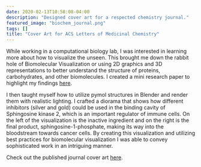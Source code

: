 ```yaml
---
date: 2020-02-13T10:58:08-04:00
description: "Designed cover art for a respected chemistry journal."
featured_image: "biochem_journal.png"
tags: []
title: "Cover Art for ACS Letters of Medicinal Chemistry"
---
```

While working in a computational biology lab, I was interested in learning more about how to visualize the unseen. This brought me down the rabbit hole of Biomolecular Visualization or using 2D graphics and 3D representations to better understand the structure of proteins, carbohydrates, and other biomolecules. I created a mini research paper to highlight my findings [here](https://docs.google.com/document/d/1bQKeN51ZxblF-lSUm9VwhCXWIUusFkuy/edit?usp=sharing&ouid=106062691966356186908&rtpof=true&sd=true).

I then taught myself how to utilize pymol structures in Blender and render them with realistic lighting. I crafted a diorama that shows how different inhibitors (silver and gold) could be used in the binding cavity of Sphingosine kinase 2, which is an important regulator of immune cells. On the left of the visualization is the inactive ingredient and on the right is the final product, sphingosine-1-phosphate, making its way into the bloodstream towards cancer cells. By creating this visualization and utilizing best practices for biomolecular visualization I was able to convey sophisticated work in an intriguing manner. 

Check out the published journal cover art [here](https://pubs.acs.org/toc/jmcmar/63/3).

